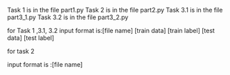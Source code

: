 Task 1 is in the file part1.py
Task 2 is in the file part2.py
Task 3.1 is in the file part3_1.py
Task 3.2 is in the file part3_2.py

for Task 1 ,3.1, 3.2
input format is:[file name] [train data] [train label] [test data] [test label]

for task 2

input format is :[file name]

